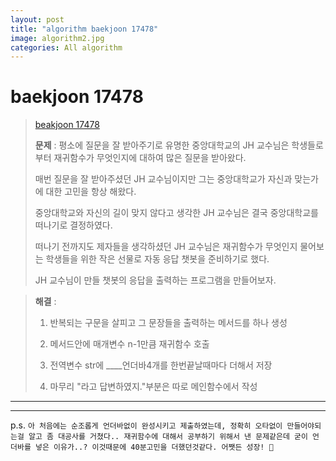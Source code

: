 ```yaml
---  
layout: post  
title: "algorithm baekjoon 17478"  
image: algorithm2.jpg  
categories: All algorithm  
---  
```


# baekjoon 17478  

> [beakjoon 17478](https://www.acmicpc.net/problem/17478)  
>   
> **문제** : 평소에 질문을 잘 받아주기로 유명한 중앙대학교의 JH 교수님은 학생들로부터 재귀함수가 무엇인지에 대하여 많은 질문을 받아왔다.  
> 
> 매번 질문을 잘 받아주셨던 JH 교수님이지만 그는 중앙대학교가 자신과 맞는가에 대한 고민을 항상 해왔다.  
> 
> 중앙대학교와 자신의 길이 맞지 않다고 생각한 JH 교수님은 결국 중앙대학교를 떠나기로 결정하였다.  
> 
> 떠나기 전까지도 제자들을 생각하셨던 JH 교수님은 재귀함수가 무엇인지 물어보는 학생들을 위한 작은 선물로 자동 응답 챗봇을 준비하기로 했다.  
> 
> JH 교수님이 만들 챗봇의 응답을 출력하는 프로그램을 만들어보자.  

> **해결** :  
> 1. 반복되는 구문을 살피고 그 문장들을 출력하는 메서드를 하나 생성  
> 
> 2. 메서드안에 매개변수 n-1만큼 재귀함수 호출  
> 
> 3. 전역변수 str에 ____언더바4개를 한번끝날때마다 더해서 저장  
> 
> 4. 마무리 "라고 답변하였지."부분은 따로 메인함수에서 작성  

---  

<script src="https://gist.github.com/nnlog/efa79e9834205c146520afdded02ef33.js"></script>  

---   

p.s. `아 처음에는 순조롭게 언더바없이 완성시키고 제출하였는데, 정확히 오타없이 만들어야되는걸 알고 좀 대공사를 거쳤다.. 재귀함수에 대해서 공부하기 위해서 낸 문제같은데 굳이 언더바를 넣은 이유가..? 이것때문에 40분고민을 더했던것같다. 어쨋든 성장! 🥲`